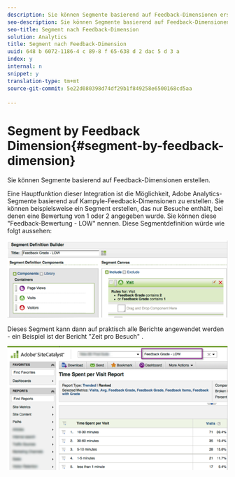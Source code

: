 ```yaml
---
description: Sie können Segmente basierend auf Feedback-Dimensionen erstellen.
seo-description: Sie können Segmente basierend auf Feedback-Dimensionen erstellen.
seo-title: Segment nach Feedback-Dimension
solution: Analytics
title: Segment nach Feedback-Dimension
uuid: 648 b 6072-1186-4 c 89-8 f 65-638 d 2 dac 5 d 3 a
index: y
internal: n
snippet: y
translation-type: tm+mt
source-git-commit: 5e22d080398d74df29b1f849258e6500168cd5aa

---
```



# Segment by Feedback Dimension{#segment-by-feedback-dimension}

Sie können Segmente basierend auf Feedback-Dimensionen erstellen.

Eine Hauptfunktion dieser Integration ist die Möglichkeit, Adobe Analytics-Segmente basierend auf Kampyle-Feedback-Dimensionen zu erstellen. Sie können beispielsweise ein Segment erstellen, das nur Besuche enthält, bei denen eine Bewertung von 1 oder 2 angegeben wurde. Sie können diese "Feedback-Bewertung - LOW" nennen. Diese Segmentdefinition würde wie folgt aussehen:

![](assets/segment_feedback.png)

Dieses Segment kann dann auf praktisch alle Berichte angewendet werden - ein Beispiel ist der Bericht "Zeit pro Besuch" .

![](assets/time_spent_per_visit.png)

